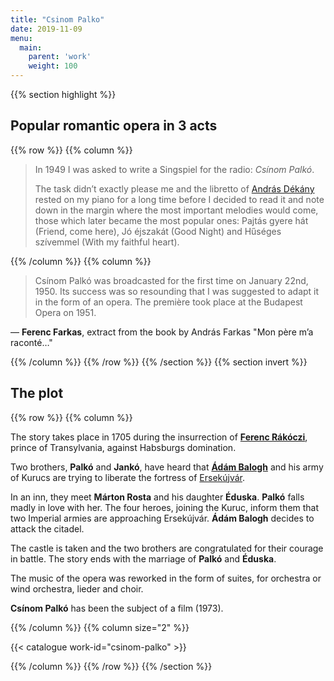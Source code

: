 ```yaml
---
title: "Csinom Palko"
date: 2019-11-09
menu:
  main:
    parent: 'work'
    weight: 100
---
```


{{% section highlight %}}

## Popular romantic opera in 3 acts

{{% row %}}
{{% column %}}

> In 1949 I was asked to write a Singspiel for the radio: *Csínom Palkó*.
> 
> The task didn’t exactly please me and the libretto of
> [András Dékány](https://www.imdb.com/name/nm1583631/) rested
> on my piano for a long time before I decided to read it and note down
> in the margin where the most important melodies would come, those which
> later became the most popular ones: 
> Pajtás gyere hát (Friend, come here),
> Jó éjszakát (Good Night) and
> Hűséges szívemmel (With my faithful heart).

{{% /column %}}
{{% column %}}

> Csínom Palkó was broadcasted for the first time on January 22nd, 1950.
> Its success was so resounding that I was suggested to adapt it in the
> form of an opera. The première took place at the Budapest Opera on 1951.

— **Ferenc Farkas**,
extract from the book by András Farkas "Mon père m’a raconté…"

{{% /column %}}
{{% /row %}}
{{% /section %}}
{{% section invert %}}
## The plot

{{% row %}}
{{% column %}}

The story takes place in 1705 during the insurrection of
**[Ferenc Rákóczi](https://en.wikipedia.org/wiki/Francis_II_R%C3%A1k%C3%B3czi)**,
prince of Transylvania, against Habsburgs domination.

Two brothers, **Palkó** and **Jankó**, have heard that
[**Ádám Balogh**](https://en.wikipedia.org/wiki/%C3%81d%C3%A1m_Balogh) and
his army of Kurucs are trying to liberate the fortress of
[Ersekújvár](https://en.wikipedia.org/wiki/Nov%C3%A9_Z%C3%A1mky).

In an inn, they meet **Márton Rosta** and his daughter **Éduska**.
**Palkó** falls madly in love with her. The four heroes, joining the Kuruc,
inform them that two Imperial armies are approaching Ersekújvár.
**Ádám Balogh** decides to attack the citadel.

The castle is taken and the two brothers are congratulated for their
courage in battle. The story ends with the marriage of **Palkó** and **Éduska**.

The music of the opera was reworked in the form of suites,
for orchestra or wind orchestra, lieder and choir.

**Csínom Palkó** has been the subject of a film (1973).

{{% /column %}}
{{% column size="2" %}}

{{< catalogue work-id="csinom-palko" >}}

{{% /column %}}
{{% /row %}}
{{% /section %}}
